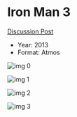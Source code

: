# Iron Man 3

[Discussion Post](https://www.avsforum.com/threads/bass-eq-for-filtered-movies.2995212/post-56759598)

* Year: 2013
* Format: Atmos

![img 0](https://i.imgur.com/41DYMqH.jpg)

![img 1](https://i.imgur.com/Rdzwdlf.png)

![img 2](https://i.imgur.com/hoMH71v.jpg)

![img 3](https://i.imgur.com/pJQqxcC.jpg)

